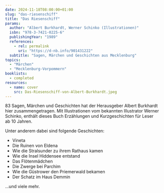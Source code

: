```yaml
---
date: 2024-11-18T08:00:00+01:00
slug: "das-riesenschiff"
title: "Das Riesenschiff"
params:
  author: "Albert Burkhardt, Werner Schinko (Illustrationen)"
  isbn: "978-3-7421-0225-6"
  publishingYear: "1989"
  references:
    - rel: permalink
      uri: "https://d-nb.info/901431222"
  subtitle: "Sagen, Märchen und Geschichten aus Mecklenburg"
topics:
  - "Märchen"
  - "Mecklenburg-Vorpommern"
booklists:
  - completed
resources:
  - name: cover
    src: Das-Riesenschiff-von-Albert-Burkhardt.jpeg
---
```


83 Sagen, Märchen und Geschichten hat der Herausgeber Albert Burkhardt hier
zusammengetragen. Mit Illustrationen vom bekannten Illustrator Werner Schinko,
enthält dieses Buch Erzählungen und Kurzgeschichten für Leser ab 10 Jahren.

Unter anderem dabei sind folgende Geschichten:

* Vineta
* Die Ruinen von Eldena
* Wie die Stralsunder zu ihrem Rathaus kamen
* Wie die Insel Hiddensee entstand
* Das Flötenmädchen
* Die Zwerge bei Parchim
* Wie die Güstrower den Priemerwald bekamen
* Der Schatz im Haus Demmin

...und viele mehr.